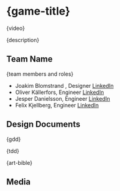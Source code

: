 # {game-title}

{video}

{description}

## Team Name

{team members and roles}

* Joakim Blomstrand , Designer [LinkedIn](https://www.linkedin.com/in/joakim-blomstrand-218417227/)
* Oliver Källerfors, Engineer [LinkedIn](https://www.linkedin.com/in/oliver-källerfors-358bb21b3/)
* Jesper Danielsson, Engineer [LinkedIn](https://www.linkedin.com/in/jesper-danielsson-9b7048159/)
* Felix Kjellberg, Engineer [LinkedIn](https://www.linkedin.com/in/felix-kjellberg-837321228/)

## Design Documents

{gdd}

{tdd}

{art-bible}

## Media
